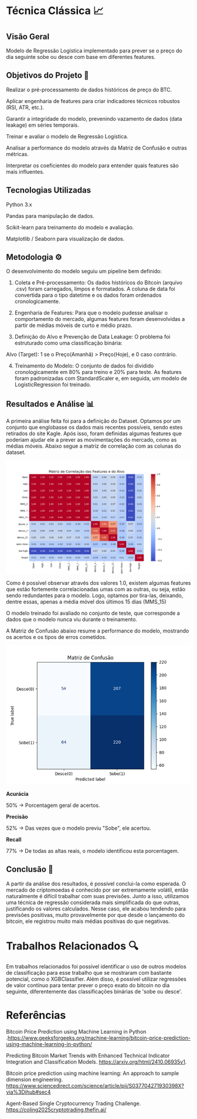# Técnica Clássica 📈

## Visão Geral 

Modelo de Regressão Logística implementado para prever se o preço do dia seguinte sobe ou desce com base em diferentes features.

## Objetivos do Projeto 🎯

Realizar o pré-processamento de dados históricos de preço do BTC.

Aplicar engenharia de features para criar indicadores técnicos robustos (RSI, ATR, etc.).

Garantir a integridade do modelo, prevenindo vazamento de dados (data leakage) em séries temporais.

Treinar e avaliar o modelo de Regressão Logística.

Analisar a performance do modelo através da Matriz de Confusão e outras métricas.

Interpretar os coeficientes do modelo para entender quais features são mais influentes.

## Tecnologias Utilizadas
Python 3.x

Pandas para manipulação de dados.

Scikit-learn para treinamento do modelo e avaliação.

Matplotlib / Seaborn para visualização de dados.

## Metodologia ⚙️
O desenvolvimento do modelo seguiu um pipeline bem definido:

1. Coleta e Pré-processamento: 
Os dados históricos do Bitcoin (arquivo .csv) foram carregados, limpos e formatados. A coluna de data foi convertida para o tipo datetime e os dados foram ordenados cronologicamente.

2. Engenharia de Features: 
Para que o modelo pudesse analisar o comportamento do mercado, algumas features foram desenvolvidas a partir de médias móveis de curto e médio prazo.

3. Definição do Alvo e Prevenção de Data Leakage: 
O problema foi estruturado como uma classificação binária:

Alvo (Target): 1 se o Preço(Amanhã) > Preço(Hoje), e 0 caso contrário.

4. Treinamento do Modelo: 
O conjunto de dados foi dividido cronologicamente em 80% para treino e 20% para teste. As features foram padronizadas com StandardScaler e, em seguida, um modelo de LogisticRegression foi treinado.

## Resultados e Análise 📊

A primeira análise feita foi para a definição do Dataset. Optamos por um conjunto que englobasse os dados mais recentes possíveis, sendo estes retirados do site Kagle. Após isso, foram definidas algumas features que poderiam ajudar ele a prever as movimentações do mercado, como as médias móveis. Abaixo segue a matriz de correlação com as colunas do dataset.

![Matriz de Correlação](../images/matriz_correlacao.png)

Como é possível observar através dos valores 1.0, existem algumas features que estão fortemente correlacionadas umas com as outras, ou seja, estão sendo redundantes para o modelo. Logo, optamos por tira-las, deixando, dentre essas, apenas a média móvel dos últimos 15 dias (MMS_15)

O modelo treinado foi avaliado no conjunto de teste, que corresponde a dados que o modelo nunca viu durante o treinamento.


A Matriz de Confusão abaixo resume a performance do modelo, mostrando os acertos e os tipos de erros cometidos.

![Matriz de Confusão](../images/matriz_confusao.png)



**Acurácia**

50% → Porcentagem geral de acertos.

**Precisão**

52% → Das vezes que o modelo previu "Sobe", ele acertou.

**Recall**

77% → De todas as altas reais, o modelo identificou esta porcentagem.

## Conclusão 🏁

A partir da análise dos resultados, é possível conclui-la como esperada. O mercado de criptomoedas é conhecido por ser extremamente volátil, então naturalmente é difícil trabalhar com suas previsões. Junto a isso, utilizamos uma técnica de regressão considerada mais simplificada do que outras, justificando os valores calculados. Nesse caso, ele acabou tendendo para previsões positivas, muito provavelmente por que desde o lançamento do bitcoin, ele registrou muito mais médias positivas do que negativas.

# Trabalhos Relacionados 🔍

Em trabalhos relacionados foi possível identificar o uso de outros modelos de classificação para esse trabalho que se mostraram com bastante potencial, como o XGBClassifier. Além disso, é possível utilizar regressões de valor contínuo para tentar prever o preço exato do bitcoin no dia seguinte, diferentemente das classificações binárias de 'sobe ou desce'.

# Referências

Bitcoin Price Prediction using Machine Learning in Python .https://www.geeksforgeeks.org/machine-learning/bitcoin-price-prediction-using-machine-learning-in-python/

Predicting Bitcoin Market Trends with Enhanced Technical Indicator Integration and Classification Models. https://arxiv.org/html/2410.06935v1. 

Bitcoin price prediction using machine learning: An approach to sample dimension engineering. https://www.sciencedirect.com/science/article/pii/S037704271930398X?via%3Dihub#sec4

Agent-Based Single Cryptocurrency Trading Challenge. https://coling2025cryptotrading.thefin.ai/
